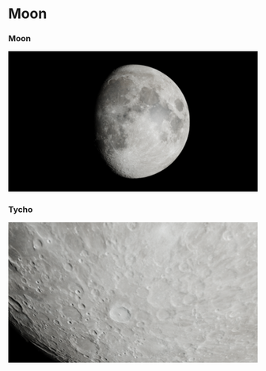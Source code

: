 # Moon

### Moon

<img src="Moon-Cycles/Moon.png" width=600>

### Tycho

<img src="Moon-Cycles/Tycho.png" width=600>
